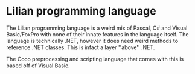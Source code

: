 # Lilian programming language

The Lilian programming language is a weird mix of Pascal, C# and Visual Basic/FoxPro with none of their innate features in the language itself. The language is technically .NET, however it does need weird methods to reference .NET classes. This is infact a layer ''above'' .NET.

The Coco preprocessing and scripting language that comes with this is based off of Visual Basic.
